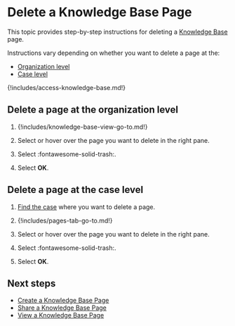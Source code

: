 # Delete a Knowledge Base Page

This topic provides step-by-step instructions for deleting a [Knowledge Base](about-knowledge-base.md) page.

Instructions vary depending on whether you want to delete a page at the:  

* [Organization level](#delete-a-page-at-the-organization-level)  
* [Case level](#delete-a-page-at-the-case-level)

{!includes/access-knowledge-base.md!}

## Delete a page at the organization level

1. {!includes/knowledge-base-view-go-to.md!}

2. Select or hover over the page you want to delete in the right pane.

3. Select :fontawesome-solid-trash:.

4. Select **OK**.

## Delete a page at the case level

1. [Find the case](../analyst-corner/cases/search-for-cases/find-a-case.md) where you want to delete a page.

2. {!includes/pages-tab-go-to.md!}

3. Select or hover over the page you want to delete in the right pane.

4. Select :fontawesome-solid-trash:.

5. Select **OK**.

<h2>Next steps</h2>

* [Create a Knowledge Base Page](create-a-knowledge-base-page.md)
* [Share a Knowledge Base Page](share-a-knowledge-base-page.md)
* [View a Knowledge Base Page](view-a-knowledge-base-page.md)